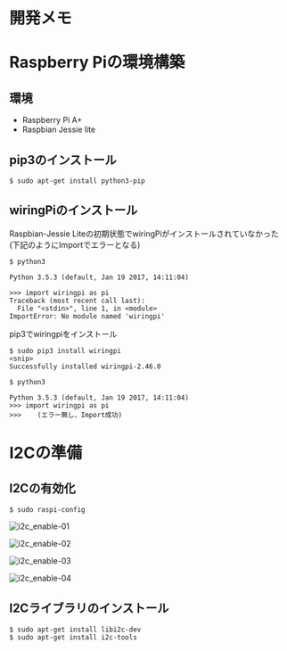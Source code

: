 # 開発メモ

# Raspberry Piの環境構築

## 環境

- Raspberry Pi A+
- Raspbian Jessie lite


## pip3のインストール

```
$ sudo apt-get install python3-pip

```


## wiringPiのインストール

Raspbian-Jessie Liteの初期状態でwiringPiがインストールされていなかった  
(下記のようにImportでエラーとなる)

```
$ python3

Python 3.5.3 (default, Jan 19 2017, 14:11:04)

>>> import wiringpi as pi
Traceback (most recent call last):
  File "<stdin>", line 1, in <module>
ImportError: No module named 'wiringpi'
```

pip3でwiringpiをインストール

```
$ sudo pip3 install wiringpi
<snip>
Successfully installed wiringpi-2.46.0

$ python3

Python 3.5.3 (default, Jan 19 2017, 14:11:04)
>>> import wiringpi as pi
>>>    (エラー無し、Import成功)

```


# I2Cの準備

## I2Cの有効化

```
$ sudo raspi-config
```

![i2c_enable-01](http://archive.kowloonet.org/github/raspi-a-I2C-enable_01.png)


![i2c_enable-02](http://archive.kowloonet.org/github/raspi-a-I2C-enable_02.png)


![i2c_enable-03](http://archive.kowloonet.org/github/raspi-a-I2C-enable_03.png)


![i2c_enable-04](http://archive.kowloonet.org/github/raspi-a-I2C-enable_04.png)


## I2Cライブラリのインストール

```
$ sudo apt-get install libi2c-dev
$ sudo apt-get install i2c-tools
```

